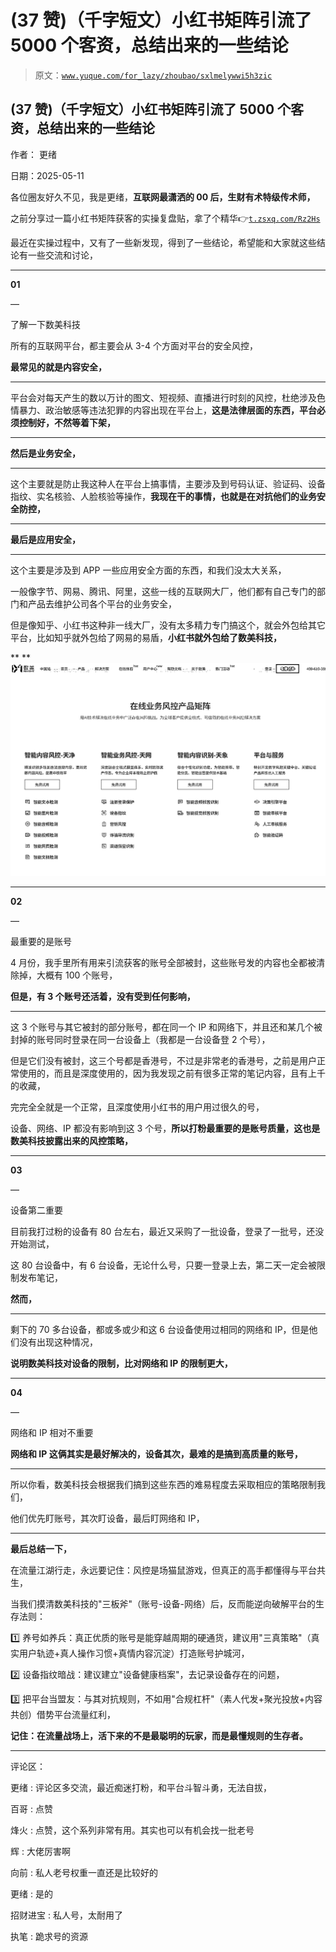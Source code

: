 # (37 赞)（千字短文）小红书矩阵引流了 5000 个客资，总结出来的一些结论

> 原文：[`www.yuque.com/for_lazy/zhoubao/sxlmelywwi5h3zic`](https://www.yuque.com/for_lazy/zhoubao/sxlmelywwi5h3zic)

## (37 赞)（千字短文）小红书矩阵引流了 5000 个客资，总结出来的一些结论

作者： 更绪

日期：2025-05-11

各位圈友好久不见，我是更绪，**互联网最潇洒的 00 后，生财有术特级传术师，**

之前分享过一篇小红书矩阵获客的实操复盘贴，拿了个精华👉[`t.zsxq.com/Rz2Hs`](https://t.zsxq.com/Rz2Hs)

最近在实操过程中，又有了一些新发现，得到了一些结论，希望能和大家就这些结论有一些交流和讨论，

* * *

**01**

—

了解一下数美科技

所有的互联网平台，都主要会从 3-4 个方面对平台的安全风控，

**最常见的就是内容安全，**

**  **

平台会对每天产生的数以万计的图文、短视频、直播进行时刻的风控，杜绝涉及色情暴力、政治敏感等违法犯罪的内容出现在平台上，**这是法律层面的东西，平台必须控制好，不然等着下架，**

**  **

**然后是业务安全，**

**  **

这个主要就是防止我这种人在平台上搞事情，主要涉及到号码认证、验证码、设备指纹、实名核验、人脸核验等操作，**我现在干的事情，也就是在对抗他们的业务安全防控，**

**  **

**最后是应用安全，**

**  **

这个主要是涉及到 APP 一些应用安全方面的东西，和我们没太大关系，

一般像字节、网易、腾讯、阿里，这些一线的互联网大厂，他们都有自己专门的部门和产品去维护公司各个平台的业务安全，

但是像知乎、小红书这种非一线大厂，没有太多精力专门搞这个，就会外包给其它平台，比如知乎就外包给了网易的易盾，**小红书就外包给了数美科技，**

**  **![](img/8b163a8a359484127a8edfb90a10e07b.png "None")

* * *

**02**

—

最重要的是账号

4 月份，我手里所有用来引流获客的账号全部被封，这些账号发的内容也全都被清除掉，大概有 100 个账号，

**但是，有 3 个账号还活着，没有受到任何影响，**

**  **

这 3 个账号与其它被封的部分账号，都在同一个 IP 和网络下，并且还和某几个被封掉的账号同时登录在同一台设备上（我都是一台设备登 2 个号），

但是它们没有被封，这三个号都是香港号，不过是非常老的香港号，之前是用户正常使用的，而且是深度使用的，因为我发现之前有很多正常的笔记内容，且有上千的收藏，

完完全全就是一个正常，且深度使用小红书的用户用过很久的号，

设备、网络、IP 都没有影响到这 3 个号，**所以打粉最重要的是账号质量，这也是数美科技披露出来的风控策略，**

* * *

**03**

—

设备第二重要

目前我打过粉的设备有 80 台左右，最近又采购了一批设备，登录了一批号，还没开始测试，

这 80 台设备中，有 6 台设备，无论什么号，只要一登录上去，第二天一定会被限制发布笔记，

**然而，**

**  **

剩下的 70 多台设备，都或多或少和这 6 台设备使用过相同的网络和 IP，但是他们没有出现这种情况，

**说明数美科技对设备的限制，比对网络和 IP 的限制更大，**

* * *

**04**

—

网络和 IP 相对不重要

**网络和 IP 这俩其实是最好解决的，设备其次，最难的是搞到高质量的账号，**

**  **

所以你看，数美科技会根据我们搞到这些东西的难易程度去采取相应的策略限制我们，

他们优先盯账号，其次盯设备，最后盯网络和 IP，

* * *

**最后总结一下，**

在流量江湖行走，永远要记住：风控是场猫鼠游戏，但真正的高手都懂得与平台共生，

当我们摸清数美科技的"三板斧"（账号-设备-网络）后，反而能逆向破解平台的生存法则：

1️⃣ 养号如养兵：真正优质的账号是能穿越周期的硬通货，建议用"三真策略"（真实用户轨迹+真人操作习惯+真情内容沉淀）打造账号护城河，

2️⃣ 设备指纹暗战：建议建立"设备健康档案"，去记录设备存在的问题，

3️⃣ 把平台当盟友：与其对抗规则，不如用"合规杠杆"（素人代发+聚光投放+内容共创）借势平台流量红利，

**记住：在流量战场上，活下来的不是最聪明的玩家，而是最懂规则的生存者。**

* * *

评论区：

更绪 : 评论区多交流，最近痴迷打粉，和平台斗智斗勇，无法自拔，

百哥 : 点赞

烽火 : 点赞，这个系列非常有用。其实也可以有机会找一批老号

辉 : 大佬厉害啊

向前 : 私人老号权重一直还是比较好的

更绪 : 是的

招财进宝 : 私人号，太耐用了

执笔 : 跪求号的资源